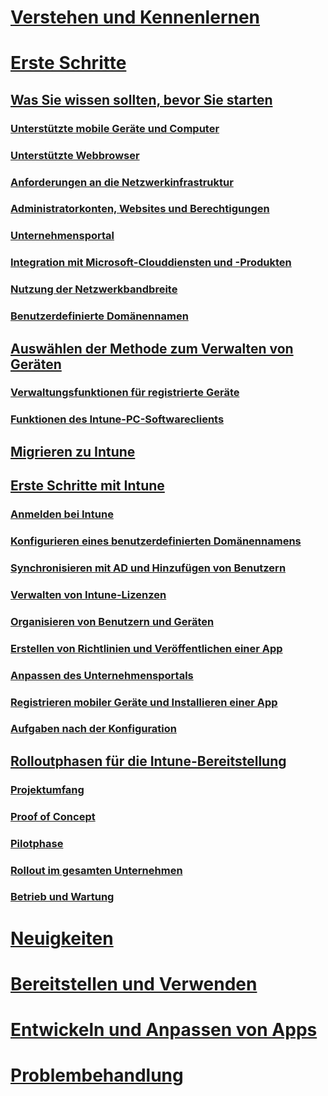 # [Verstehen und Kennenlernen](/intune/understand-explore/introduction-to-microsoft-intune)

# [Erste Schritte](what-to-know-before-you-start-microsoft-intune.md)
## [Was Sie wissen sollten, bevor Sie starten](what-to-know-before-you-start-microsoft-intune.md)
### [Unterstützte mobile Geräte und Computer](supported-mobile-devices-and-computers.md)
### [Unterstützte Webbrowser](supported-web-browsers.md)
### [Anforderungen an die Netzwerkinfrastruktur](network-infrastructure-requirements-for-microsoft-intune.md)
### [Administratorkonten, Websites und Berechtigungen](administrative-accounts-websites-perms.md)
### [Unternehmensportal](microsoft-intune-company-portal.md)
### [Integration mit Microsoft-Clouddiensten und -Produkten](integration-with-cloud-services.md)
### [Nutzung der Netzwerkbandbreite](network-bandwidth-use.md)
### [Benutzerdefinierte Domänennamen](domain-names-for-microsoft-intune.md)

## [Auswählen der Methode zum Verwalten von Geräten](choose-how-to-manage-devices.md)
### [Verwaltungsfunktionen für registrierte Geräte](mobile-device-management-capabilities-in-microsoft-intune.md)
### [Funktionen des Intune-PC-Softwareclients](windows-pc-management-capabilities-in-microsoft-intune.md)

## [Migrieren zu Intune](migrate-to-intune.md)

## [Erste Schritte mit Intune](start-with-a-paid-subscription-to-microsoft-intune.md)
### [Anmelden bei Intune](start-with-a-paid-subscription-to-microsoft-intune-step-1.md)
### [Konfigurieren eines benutzerdefinierten Domänennamens](start-with-a-paid-subscription-to-microsoft-intune-step-2.md)
### [Synchronisieren mit AD und Hinzufügen von Benutzern](start-with-a-paid-subscription-to-microsoft-intune-step-3.md)
### [Verwalten von Intune-Lizenzen](start-with-a-paid-subscription-to-microsoft-intune-step-4.md)
### [Organisieren von Benutzern und Geräten](start-with-a-paid-subscription-to-microsoft-intune-step-5.md)
### [Erstellen von Richtlinien und Veröffentlichen einer App](start-with-a-paid-subscription-to-microsoft-intune-step-6.md)
### [Anpassen des Unternehmensportals](start-with-a-paid-subscription-to-microsoft-intune-step-7.md)
### [Registrieren mobiler Geräte und Installieren einer App](start-with-a-paid-subscription-to-microsoft-intune-step-8.md)
### [Aufgaben nach der Konfiguration](post-configuration-tasks.md)

## [Rolloutphasen für die Intune-Bereitstellung](rollout-phases-for-microsoft-intune-deployment.md)
### [Projektumfang](project-scope.md)
### [Proof of Concept](proof-of-concept.md)
### [Pilotphase](pilot.md)
### [Rollout im gesamten Unternehmen](enterprise-rollout.md)
### [Betrieb und Wartung](operations-and-maintenance.md)

<!-- # [Plan and Design](/intune/plan-design/ways-to-do-enterprise-mobility) -->
# [Neuigkeiten](/intune/whats-new/whats-new-in-microsoft-intune)
# [Bereitstellen und Verwenden](/intune/deploy-use/overview-of-device-and-app-lifecycles-in-microsoft-intune)
# [Entwickeln und Anpassen von Apps](/intune/develop/intune-app-sdk)
# [Problembehandlung](/intune/troubleshoot/general-troubleshooting-tips-for-microsoft-intune)


<!--HONumber=Sep16_HO5-->


